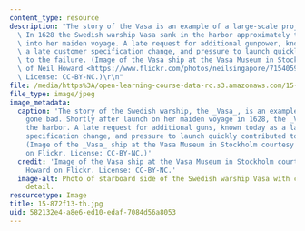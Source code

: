 ```yaml
---
content_type: resource
description: "The story of the Vasa is an example of a large-scale project gone bad.\
  \ In 1628 the Swedish warship Vasa sank in the harbor approximately twenty minutes\
  \ into her maiden voyage. A late request for additional gunpower, known today as\
  \ a late customer specification change, and pressure to launch quickly contributed\
  \ to the failure. (Image of the Vasa ship at the Vasa Museum in Stockholm courtesy\
  \ of Neil Howard <https://www.flickr.com/photos/neilsingapore/7154059144> on Flickr.\
  \ License: CC-BY-NC.)\r\n"
file: /media/https%3A/open-learning-course-data-rc.s3.amazonaws.com/15-872-system-dynamics-ii-fall-2013/582132e4a8e6ed10edaf7084d56a8053_15-872f13-th.jpg
file_type: image/jpeg
image_metadata:
  caption: 'The story of the Swedish warship, the _Vasa_, is an example of a project
    gone bad. Shortly after launch on her maiden voyage in 1628, the _Vasa_ sank in
    the harbor. A late request for additional guns, known today as a late customer
    specification change, and pressure to launch quickly contributed to the failure.
    (Image of the _Vasa_ ship at the Vasa Museum in Stockholm courtesy of [Neil Howard](https://www.flickr.com/photos/neilsingapore/7154059144)
    on Flickr. License: CC-BY-NC.)'
  credit: 'Image of the Vasa ship at the Vasa Museum in Stockholm courtesy of Neil
    Howard on Flickr. License: CC-BY-NC.'
  image-alt: Photo of starboard side of the Swedish warship Vasa with carved statue
    detail.
resourcetype: Image
title: 15-872f13-th.jpg
uid: 582132e4-a8e6-ed10-edaf-7084d56a8053
---
```

